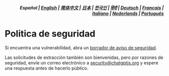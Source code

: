 <div align="right">
<h5>Español | <a href="../SECURITY.md">English</a> | <a href="../zh-cn/SECURITY.md">简体中文</a> | <a href="../ja/SECURITY.md">日本</a> | <a href="../ko/SECURITY.md">한국인</a> | <a href="../hi/SECURITY.md">हिंदी</a> | <a href="../de/SECURITY.md">Deutsch</a> | <a href="../fr/SECURITY.md">Français</a> | <a href="../it/SECURITY.md">Italiano</a> | <a href="../nl/SECURITY.md">Nederlands</a> | <a href="../pt/SECURITY.md">Português</a></h5>
</div>

# Politica de seguridad

Si encuentra una vulnerabilidad, abra un [borrador de aviso de seguridad](https://github.com/kudoai/chatgpt.js/security/advisories/new).

Las solicitudes de extracción también son bienvenidas, pero por razones de seguridad, envíe un correo electrónico a security@chatgptjs.org y espere una respuesta antes de hacerlo público.

